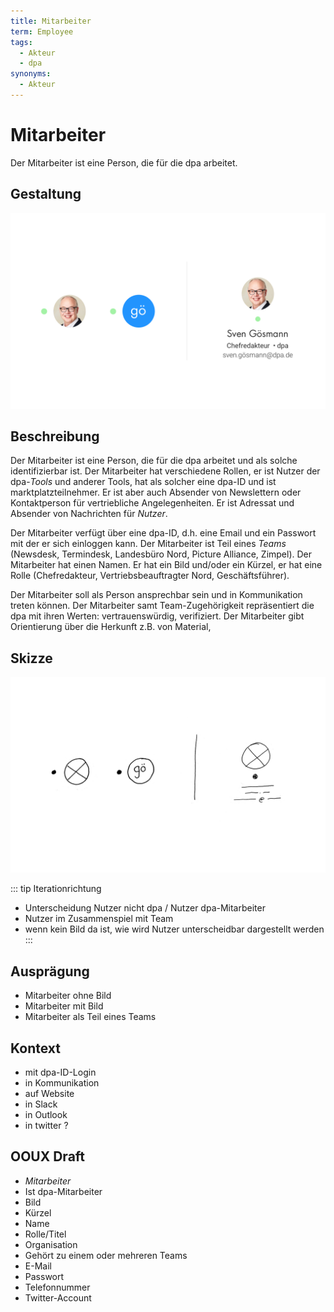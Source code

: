 ```yaml
---
title: Mitarbeiter
term: Employee
tags:
  - Akteur
  - dpa
synonyms:
  - Akteur
---
```

# Mitarbeiter
Der Mitarbeiter ist eine Person, die für die dpa arbeitet.

## Gestaltung
![](./mitarbeiter/mitarbeiter.png)

## Beschreibung
Der Mitarbeiter ist eine Person, die für die dpa arbeitet und als solche identifizierbar ist. Der Mitarbeiter hat verschiedene Rollen, er ist Nutzer der dpa-*Tools* und anderer Tools, hat als solcher eine dpa-ID und ist marktplatzteilnehmer. Er ist aber auch Absender von Newslettern oder Kontaktperson für vertriebliche Angelegenheiten. Er ist Adressat und Absender von Nachrichten für *Nutzer*.

Der Mitarbeiter verfügt über eine dpa-ID, d.h. eine Email und ein Passwort mit der er sich einloggen kann.  Der Mitarbeiter ist  Teil eines *Teams* (Newsdesk, Termindesk, Landesbüro Nord, Picture Alliance, Zimpel).  Der Mitarbeiter hat einen Namen. Er hat ein Bild und/oder ein Kürzel, er hat  eine Rolle (Chefredakteur, Vertriebsbeauftragter Nord, Geschäftsführer).

Der Mitarbeiter soll als Person ansprechbar sein und in Kommunikation treten können. Der Mitarbeiter samt Team-Zugehörigkeit repräsentiert die dpa mit ihren Werten: vertrauenswürdig, verifiziert. Der Mitarbeiter gibt Orientierung über die Herkunft z.B. von Material,

## Skizze
![](./mitarbeiter/mitarbeiter-skizze.png)

::: tip Iterationrichtung
- Unterscheidung Nutzer nicht dpa / Nutzer dpa-Mitarbeiter
- Nutzer im Zusammenspiel mit Team
- wenn kein Bild da ist, wie wird Nutzer unterscheidbar dargestellt werden
:::

## Ausprägung
* Mitarbeiter ohne Bild
* Mitarbeiter mit Bild
* Mitarbeiter als Teil eines Teams


## Kontext
* mit dpa-ID-Login
* in Kommunikation
* auf Website
* in Slack
* in Outlook
* in twitter ?

## OOUX Draft
* *Mitarbeiter*
* Ist dpa-Mitarbeiter
* Bild
* Kürzel
* Name
* Rolle/Titel
* Organisation
* Gehört zu einem oder mehreren Teams
* E-Mail
* Passwort
* Telefonnummer
* Twitter-Account
